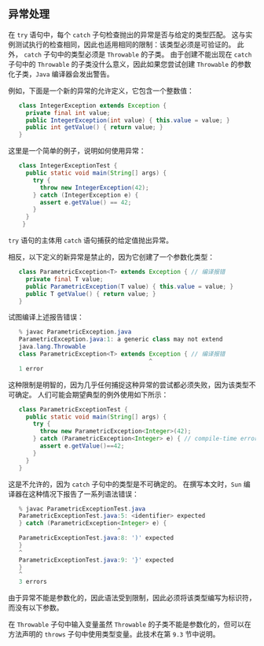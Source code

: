 ## 异常处理

在 `try` 语句中，每个 `catch` 子句检查抛出的异常是否与给定的类型匹配。 这与实例测试执行的检查相同，因此也适用相同的限制：该类型必须是可验证的。 此外，
`catch` 子句中的类型必须是 `Throwable` 的子类。 由于创建不能出现在 `catch` 子句中的 `Throwable` 的子类没什么意义，因此如果您尝试创建 `Throwable`
的参数化子类，`Java` 编译器会发出警告。

例如，下面是一个新的异常的允许定义，它包含一个整数值：

```java
   class IntegerException extends Exception {
     private final int value;
     public IntegerException(int value) { this.value = value; }
     public int getValue() { return value; }
   }
```

这里是一个简单的例子，说明如何使用异常：

```java
   class IntegerExceptionTest {
     public static void main(String[] args) {
       try {
         throw new IntegerException(42);
       } catch (IntegerException e) {
         assert e.getValue() == 42;
       }
     }
    }
```

`try` 语句的主体用 `catch` 语句捕获的给定值抛出异常。

相反，以下定义的新异常是禁止的，因为它创建了一个参数化类型：

```java
   class ParametricException<T> extends Exception { // 编译报错
     private final T value;
     public ParametricException(T value) { this.value = value; }
     public T getValue() { return value; }
   }
```

试图编译上述报告错误：

```java
   % javac ParametricException.java
   ParametricException.java:1: a generic class may not extend
   java.lang.Throwable
   class ParametricException<T> extends Exception { // 编译报错
                                        ^
   1 error
```

这种限制是明智的，因为几乎任何捕捉这种异常的尝试都必须失败，因为该类型不可确定。 人们可能会期望典型的例外使用如下所示：

```java
   class ParametricExceptionTest {
     public static void main(String[] args) {
       try {
         throw new ParametricException<Integer>(42);
       } catch (ParametricException<Integer> e) { // compile-time error
         assert e.getValue()==42;
       }
     }
   }
```

这是不允许的，因为 `catch` 子句中的类型是不可确定的。 在撰写本文时，`Sun` 编译器在这种情况下报告了一系列语法错误：

```java
   % javac ParametricExceptionTest.java
   ParametricExceptionTest.java:5: <identifier> expected
   } catch (ParametricException<Integer> e) {
                               ^
   ParametricExceptionTest.java:8: ')' expected
   }
   ^
   ParametricExceptionTest.java:9: '}' expected
   }
   ^
   3 errors
```

由于异常不能是参数化的，因此语法受到限制，因此必须将该类型编写为标识符，而没有以下参数。

在 `Throwable` 子句中输入变量虽然 `Throwable` 的子类不能是参数化的，但可以在方法声明的 `throws` 子句中使用类型变量。此技术在第 `9.3` 节中说明。


